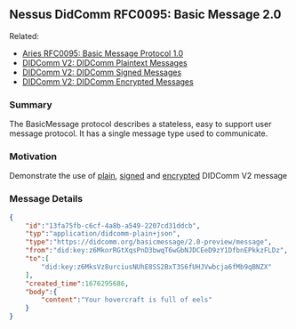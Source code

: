 ## Nessus DidComm RFC0095: Basic Message 2.0

Related:
* [Aries RFC0095: Basic Message Protocol 1.0][rfc0095]
* [DIDComm V2: DIDComm Plaintext Messages][dcv2-plain-msg]
* [DIDComm V2: DIDComm Signed Messages][dcv2-signed-msg]
* [DIDComm V2: DIDComm Encrypted Messages][dcv2-encrypted-msg]

### Summary

The BasicMessage protocol describes a stateless, easy to support user message protocol. 
It has a single message type used to communicate.

### Motivation

Demonstrate the use of [plain][dcv2-plain-msg], [signed][dcv2-signed-msg] and [encrypted][dcv2-encrypted-msg] DIDComm V2 message

### Message Details

```json
{
    "id":"13fa75fb-c6cf-4a8b-a549-2207cd31ddcb",
    "typ":"application/didcomm-plain+json",
    "type":"https://didcomm.org/basicmessage/2.0-preview/message",
    "from":"did:key:z6MkorRGtXqsPnD3bwqT6wGbNJDCEeD9zY1DfbnEPkkzFLDz",
    "to":[
        "did:key:z6MksVz8urciusNUhE8SS2BxT3S6fUHJVwbcja6fMb9qBNZX"
    ],
    "created_time":1676295686,
    "body":{
        "content":"Your hovercraft is full of eels"
    }
}
```

[dcv2-plain-msg]: https://identity.foundation/didcomm-messaging/spec/#plaintext-message-structure
[dcv2-signed-msg]: https://identity.foundation/didcomm-messaging/spec/#c2-didcomm-signed-messages
[dcv2-encrypted-msg]: https://identity.foundation/didcomm-messaging/spec/#c3-didcomm-encrypted-messages
[rfc0095]: https://github.com/hyperledger/aries-rfcs/tree/main/features/0095-basic-message
